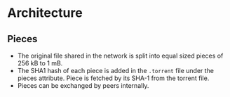 # Architecture

## Pieces

- The original file shared in the network is split into equal sized pieces of 256 kB to 1 mB. 
- The SHA1 hash of each piece is added in the `.torrent` file under the pieces attribute. Piece is fetched by its SHA-1 from the torrent file.
- Pieces can be exchanged by peers internally. 